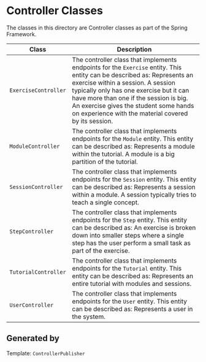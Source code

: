 # Controller Classes

The classes in this directory are Controller classes as part of the Spring Framework.

| Class | Description |
|-------|-------------|
| `ExerciseController` | The controller class that implements endpoints for the `Exercise` entity. This entity can be described as: Represents an exercise within a session. A session typically only has one exercise but it can have more than one if the session is big. An exercise gives the student some hands on experience with the material covered by its session. |
| `ModuleController` | The controller class that implements endpoints for the `Module` entity. This entity can be described as: Represents a module within the tutorial. A module is a big partition of the tutorial. |
| `SessionController` | The controller class that implements endpoints for the `Session` entity. This entity can be described as: Represents a session within a module. A session typically tries to teach a single concept. |
| `StepController` | The controller class that implements endpoints for the `Step` entity. This entity can be described as: An exercise is broken down into smaller steps where a single step has the user perform a small task as part of the exercise. |
| `TutorialController` | The controller class that implements endpoints for the `Tutorial` entity. This entity can be described as: Represents an entire tutorial with modules and sessions. |
| `UserController` | The controller class that implements endpoints for the `User` entity. This entity can be described as: Represents a user in the system. |

## Generated by

Template: `ControllerPublisher`

